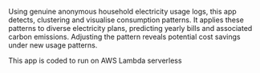 Using genuine anonymous household electricity usage logs, this app detects, clustering and visualise 
consumption patterns. It applies these patterns to diverse electricity plans, predicting yearly bills 
and associated carbon emissions. Adjusting the pattern reveals potential cost savings under new usage 
patterns.

This app is coded to run on AWS Lambda serverless
